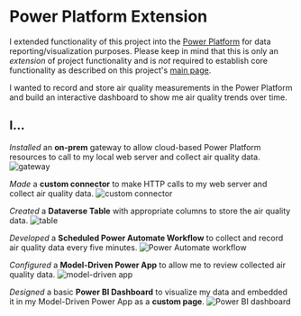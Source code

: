 # Power Platform Extension
I extended functionality of this project into the [Power Platform](https://powerplatform.microsoft.com/en-us/) for data reporting/visualization purposes. Please keep in mind that this is only an *extension* of project functionality and is *not* required to establish core functionality as described on this project's [main page](./../readme.md).

I wanted to record and store air quality measurements in the Power Platform and build an interactive dashboard to show me air quality trends over time.

## I...

*Installed* an **on-prem** gateway to allow cloud-based Power Platform resources to call to my local web server and collect air quality data.
![gateway](https://i.imgur.com/09erpCQ.png)

*Made* a **custom connector** to make HTTP calls to my web server and collect air quality data.
![custom connector](https://i.imgur.com/uYe4LLs.png)

*Created* a **Dataverse Table** with appropriate columns to store the air quality data.
![table](https://i.imgur.com/NB3CchK.png)

*Developed* a **Scheduled Power Automate Workflow** to collect and record air quality data every five minutes.
![Power Automate workflow](https://i.imgur.com/Cd5noHV.png)

*Configured* a **Model-Driven Power App** to allow me to review collected air quality data.
![model-driven app](https://i.imgur.com/iZv3nzr.png)

*Designed* a basic **Power BI Dashboard** to visualize my data and embedded it in my Model-Driven Power App as a **custom page**.
![Power BI dashboard](https://imgur.com/a/qDf2ZVQ)